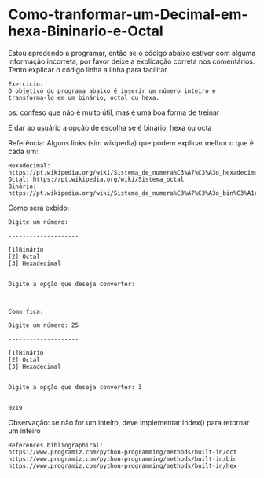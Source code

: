 # Como-tranformar-um-Decimal-em-hexa-Bininario-e-Octal

Estou apredendo a programar, então se o código abaixo estiver com alguma informação incorreta, por favor deixe a explicação correta nos comentários. Tento explicar o código linha a linha para facilitar.


	Exercicio: 
    O objetivo do programa abaixo é inserir um número inteiro e transforma-lo em um binário, octal ou hexa.


ps: confeso que não é muito útil, mas é uma boa forma de treinar 


E dar ao usuário a opção de escolha se é binario, hexa ou octa


Referência: 
Alguns links (sim wikipedia) que podem explicar melhor o que é cada um:

    Hexadecimal: https://pt.wikipedia.org/wiki/Sistema_de_numera%C3%A7%C3%A3o_hexadecimal 
    Octal: https://pt.wikipedia.org/wiki/Sistema_octal
    Binário: https://pt.wikipedia.org/wiki/Sistema_de_numera%C3%A7%C3%A3o_bin%C3%A1rio 



Como será exbido: 

	Digite um número:

	--------------------

	[1]Binário
	[2] Octal
	[3] Hexadecimal


	Digite a opção que deseja converter:



	Como fica:

	Digite um número: 25

	--------------------

	[1]Binário
	[2] Octal
	[3] Hexadecimal


	Digite a opção que deseja converter: 3


	0x19


Observação: se não for um inteiro, deve implementar index() para retornar um inteiro

	References bibliographical:
	https://www.programiz.com/python-programming/methods/built-in/oct
	https://www.programiz.com/python-programming/methods/built-in/bin
	https://www.programiz.com/python-programming/methods/built-in/hex

